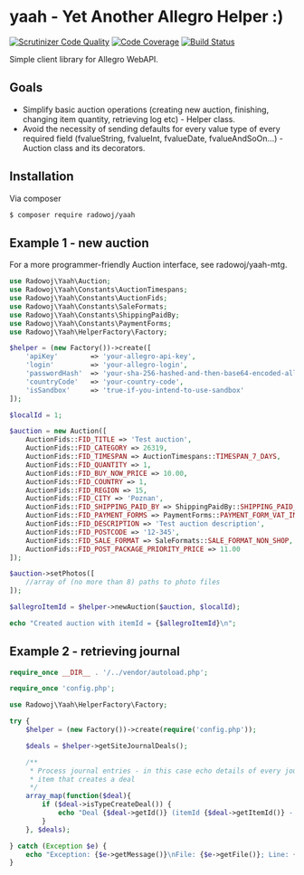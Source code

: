 # yaah - Yet Another Allegro Helper :)

[![Scrutinizer Code Quality](https://scrutinizer-ci.com/g/radowoj/yaah/badges/quality-score.png?b=master)](https://scrutinizer-ci.com/g/radowoj/yaah/?branch=master) [![Code Coverage](https://scrutinizer-ci.com/g/radowoj/yaah/badges/coverage.png?b=master)](https://scrutinizer-ci.com/g/radowoj/yaah/?branch=master) [![Build Status](https://scrutinizer-ci.com/g/radowoj/yaah/badges/build.png?b=master)](https://scrutinizer-ci.com/g/radowoj/yaah/build-status/master)

Simple client library for Allegro WebAPI.

## Goals

* Simplify basic auction operations (creating new auction, finishing, changing item quantity, retrieving log etc) - Helper class.
* Avoid the necessity of sending defaults for every value type of every required field (fvalueString, fvalueInt, fvalueDate, fvalueAndSoOn...) - Auction class and its decorators.

## Installation

Via composer

```bash
$ composer require radowoj/yaah
```

## Example 1 - new auction

For a more programmer-friendly Auction interface, see radowoj/yaah-mtg.

```php
use Radowoj\Yaah\Auction;
use Radowoj\Yaah\Constants\AuctionTimespans;
use Radowoj\Yaah\Constants\AuctionFids;
use Radowoj\Yaah\Constants\SaleFormats;
use Radowoj\Yaah\Constants\ShippingPaidBy;
use Radowoj\Yaah\Constants\PaymentForms;
use Radowoj\Yaah\HelperFactory\Factory;

$helper = (new Factory())->create([
    'apiKey'        => 'your-allegro-api-key',
    'login'         => 'your-allegro-login',
    'passwordHash'  => 'your-sha-256-hashed-and-then-base64-encoded-allegro-password',
    'countryCode'   => 'your-country-code',
    'isSandbox'     => 'true-if-you-intend-to-use-sandbox'
]);

$localId = 1;

$auction = new Auction([
    AuctionFids::FID_TITLE => 'Test auction',
    AuctionFids::FID_CATEGORY => 26319,
    AuctionFids::FID_TIMESPAN => AuctionTimespans::TIMESPAN_7_DAYS,
    AuctionFids::FID_QUANTITY => 1,
    AuctionFids::FID_BUY_NOW_PRICE => 10.00,
    AuctionFids::FID_COUNTRY => 1,
    AuctionFids::FID_REGION => 15,
    AuctionFids::FID_CITY => 'Poznan',
    AuctionFids::FID_SHIPPING_PAID_BY => ShippingPaidBy::SHIPPING_PAID_BY_BUYER,
    AuctionFids::FID_PAYMENT_FORMS => PaymentForms::PAYMENT_FORM_VAT_INVOICE,
    AuctionFids::FID_DESCRIPTION => 'Test auction description',
    AuctionFids::FID_POSTCODE => '12-345',
    AuctionFids::FID_SALE_FORMAT => SaleFormats::SALE_FORMAT_NON_SHOP,
    AuctionFids::FID_POST_PACKAGE_PRIORITY_PRICE => 11.00
]);

$auction->setPhotos([
    //array of (no more than 8) paths to photo files
]);

$allegroItemId = $helper->newAuction($auction, $localId);

echo "Created auction with itemId = {$allegroItemId}\n";
```

## Example 2 - retrieving journal

```php
require_once __DIR__ . '/../vendor/autoload.php';

require_once 'config.php';

use Radowoj\Yaah\HelperFactory\Factory;

try {
    $helper = (new Factory())->create(require('config.php'));

    $deals = $helper->getSiteJournalDeals();

    /**
     * Process journal entries - in this case echo details of every journal
     * item that creates a deal
     */
    array_map(function($deal){
        if ($deal->isTypeCreateDeal()) {
            echo "Deal {$deal->getId()} (itemId {$deal->getItemId()} - quantity {$deal->getQuantity()}) created at {$deal->getEventTime()}\n";
        }
    }, $deals);

} catch (Exception $e) {
    echo "Exception: {$e->getMessage()}\nFile: {$e->getFile()}; Line: {$e->getLine()}\n\n";
}
```
